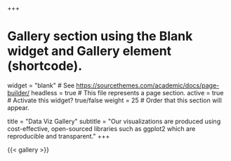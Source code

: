 +++
# Gallery section using the Blank widget and Gallery element (shortcode).
widget = "blank"  # See https://sourcethemes.com/academic/docs/page-builder/
headless = true  # This file represents a page section.
active = true  # Activate this widget? true/false
weight = 25  # Order that this section will appear.

title = "Data Viz Gallery"
subtitle = "Our visualizations are produced using cost-effective, open-sourced libraries such as ggplot2 which are reproducible and transparent."
+++

{{< gallery >}}
